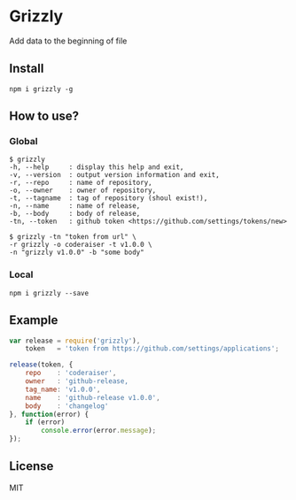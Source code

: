# Grizzly

Add data to the beginning of file

## Install

```
npm i grizzly -g
```
## How to use?

### Global

```
$ grizzly
-h, --help     : display this help and exit,
-v, --version  : output version information and exit,
-r, --repo     : name of repository,
-o, --owner    : owner of repository,
-t, --tagname  : tag of repository (shoul exist!),
-n, --name     : name of release,
-b, --body     : body of release,
-tn, --token   : github token <https://github.com/settings/tokens/new>

$ grizzly -tn "token from url" \
-r grizzly -o coderaiser -t v1.0.0 \
-n "grizzly v1.0.0" -b "some body"
```

### Local

```
npm i grizzly --save
```

## Example

```js
var release = require('grizzly'),
    token   = 'token from https://github.com/settings/applications';

release(token, {
    repo    : 'coderaiser',
    owner   : 'github-release,
    tag_name: 'v1.0.0',
    name    : 'github-release v1.0.0',
    body    : 'changelog'
}, function(error) {
    if (error)
        console.error(error.message);
});
```

## License

MIT
